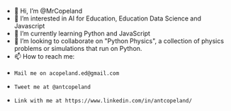 - 👋 Hi, I’m @MrCopeland
- 👀 I’m interested in AI for Education, Education Data Science and Javascript
- 🌱 I’m currently learning Python and JavaScript
- 💞️ I’m looking to collaborate on "Python Physics", a collection of physics problems or simulations that run on Python.
- 📫 How to reach me: 
-     Mail me on acopeland.ed@gmail.com
-     Tweet me at @antcopeland
-     Link with me at https://www.linkedin.com/in/antcopeland/

<!---
MrCopeland/MrCopeland is a ✨ special ✨ repository because its `README.md` (this file) appears on your GitHub profile.
You can click the Preview link to take a look at your changes.
--->
